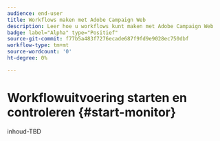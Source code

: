 ```yaml
---
audience: end-user
title: Workflows maken met Adobe Campaign Web
description: Leer hoe u workflows kunt maken met Adobe Campaign Web
badge: label="Alpha" type="Positief"
source-git-commit: f77b5a483f7276ecade687f9fd9e9028ec750dbf
workflow-type: tm+mt
source-wordcount: '0'
ht-degree: 0%

---
```



# Workflowuitvoering starten en controleren {#start-monitor}

inhoud-TBD
